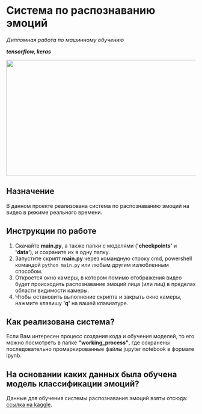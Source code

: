 # Система по распознаванию эмоций
*Дипломная работа по машинному обучению*

***tensorflow, keras***

<img src="https://img.freepik.com/premium-vector/online-meeting-poster-retro-style-with-halftone-elements-face-eye-nose-mouth-abstract_93732-541.jpg?w=1380" width="626" height="308" />

## Назначение
В данном проекте реализована система по распознаванию эмоций на видео в режиме реального времени. 

## Инструкции по работе
 1. Скачайте  **main.py**, а также папки с моделями (**'checkpoints'** и **'data'**), и сохраните их в одну папку.
 2. Запустите скрипт **main.py** через командную строку cmd, powershell командой `python main.py` или любым другим излюбленным способом.
 3. Откроется окно камеры, в котором помимо отображения видео будет происходить распознавание эмоций лица (или лиц) в пределах области видимости камеры.
 4. Чтобы остановить выполнение скрипта и закрыть окно камеры, нажмите клавишу **'q'** на вашей клавиатуре.

## Как реализована система?
Если Вам интересен процесс создания кода и обучения моделей, то его можно посмотреть в папке **"working_process"**, где сохранены последовательно промаркированные файлы jupyter notebook в формате ipynb. 

## На основании каких данных была обучена модель классификации эмоций?
Данные для обучения системы распознавания эмоций взяты отсюда: [ссылка на kaggle](https://www.kaggle.com/c/skillbox-computer-vision-project/data).
